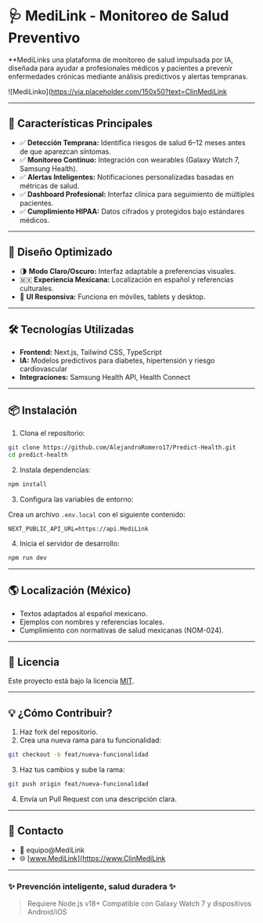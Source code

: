 # 🩺 MediLink - Monitoreo de Salud Preventivo

**MediLinks una plataforma de monitoreo de salud impulsada por IA, diseñada para ayudar a profesionales médicos y pacientes a prevenir enfermedades crónicas mediante análisis predictivos y alertas tempranas.

![MediLinko](https://via.placeholder.com/150x50?text=ClinMediLink

---

## 🚀 Características Principales

- ✅ **Detección Temprana:** Identifica riesgos de salud 6–12 meses antes de que aparezcan síntomas.
- ✅ **Monitoreo Continuo:** Integración con wearables (Galaxy Watch 7, Samsung Health).
- ✅ **Alertas Inteligentes:** Notificaciones personalizadas basadas en métricas de salud.
- ✅ **Dashboard Profesional:** Interfaz clínica para seguimiento de múltiples pacientes.
- ✅ **Cumplimiento HIPAA:** Datos cifrados y protegidos bajo estándares médicos.

---

## 🎨 Diseño Optimizado

- 🌗 **Modo Claro/Oscuro:** Interfaz adaptable a preferencias visuales.
- 🇲🇽 **Experiencia Mexicana:** Localización en español y referencias culturales.
- 📱 **UI Responsiva:** Funciona en móviles, tablets y desktop.

---

## 🛠 Tecnologías Utilizadas

- **Frontend:** Next.js, Tailwind CSS, TypeScript
- **IA:** Modelos predictivos para diabetes, hipertensión y riesgo cardiovascular
- **Integraciones:** Samsung Health API, Health Connect

---

## 📦 Instalación

1. Clona el repositorio:

```bash
git clone https://github.com/AlejandroRomero17/Predict-Health.git
cd predict-health
```

2. Instala dependencias:

```bash
npm install
```

3. Configura las variables de entorno:

Crea un archivo `.env.local` con el siguiente contenido:

```env
NEXT_PUBLIC_API_URL=https://api.MediLink
```

4. Inicia el servidor de desarrollo:

```bash
npm run dev
```

---

## 🌎 Localización (México)

- Textos adaptados al español mexicano.
- Ejemplos con nombres y referencias locales.
- Cumplimiento con normativas de salud mexicanas (NOM-024).

---

## 📄 Licencia

Este proyecto está bajo la licencia [MIT](LICENSE).

---

## 💡 ¿Cómo Contribuir?

1. Haz fork del repositorio.
2. Crea una nueva rama para tu funcionalidad:

```bash
git checkout -b feat/nueva-funcionalidad
```

3. Haz tus cambios y sube la rama:

```bash
git push origin feat/nueva-funcionalidad
```

4. Envía un Pull Request con una descripción clara.

---

## 📌 Contacto

- 📧 equipo@MediLink
- 🌐 [www.MediLink](https://www.ClinMediLink

---

### ✨ Prevención inteligente, salud duradera ✨

> Requiere Node.js v18+
> Compatible con Galaxy Watch 7 y dispositivos Android/iOS
